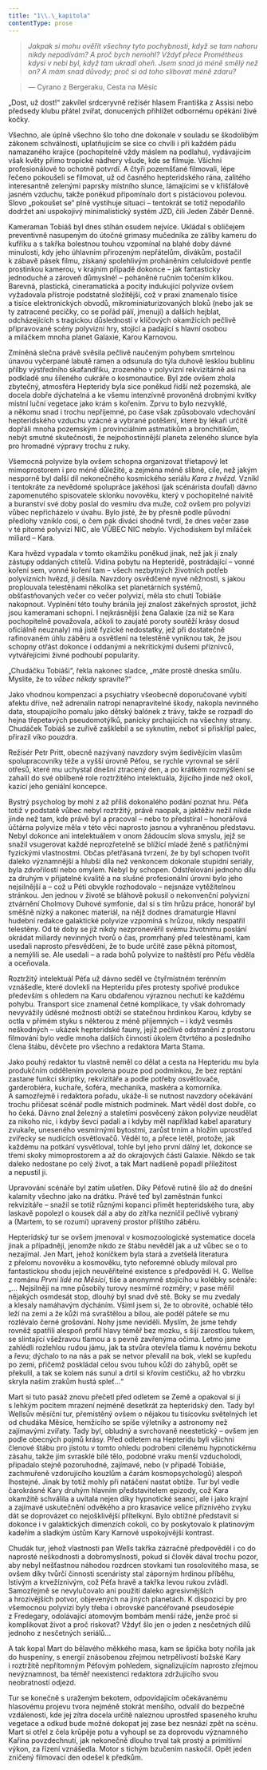 ```yaml
---
title: "1\\.\_kapitola"
contentType: prose
---
```


> _Jakpak si mohu ověřit všechny tyto pochybnosti, když se tam nahoru nikdy nepodívám? A proč bych nemohl? Vždyť přece Prométheus kdysi v nebi byl, když tam ukradl oheň. Jsem snad já méně smělý než on? A mám snad důvody; proč si od toho slibovat méně zdaru?_

> — Cyrano z Bergeraku, Cesta na Měsíc

„Dost, už dost!“ zakvílel srdceryvně režisér hlasem Františka z Assisi nebo předsedy klubu přátel zvířat, donucených přihlížet odbornému opékání živé kočky.

Všechno, ale úplně všechno šlo toho dne dokonale v souladu se škodolibým zákonem schválnosti, uplatňujícím se sice co chvíli i při každém pádu namazaného krajíce (pochopitelně vždy máslem na podlahu), vydávajícím však květy přímo tropické nádhery všude, kde se filmuje. Všichni profesionálové to ochotně potvrdí. A čtyři pozemšťané filmovali, lépe řečeno pokoušeli se filmovat, už od časného hepteridského rána, zalitého interesantně zelenými paprsky místního slunce, lámajícími se v křišťálově jasném vzduchu, takže poněkud připomínalo dort s pistáciovou polevou. Slovo „pokoušet se“ plně vystihuje situaci – tentokrát se totiž nepodařilo dodržet ani uspokojivý minimalistický systém JZD, čili Jeden Záběr Denně.

Kameraman Tobiáš byl dnes stíhán osudem nejvíce. Ukládal s obličejem preventivně nasupeným do útočné grimasy mučedníka ze záliby kameru do kufříku a s takřka bolestnou touhou vzpomínal na blahé doby dávné minulosti, kdy jeho úhlavním přirozeným nepřátelům, divákům, postačil k zábavě pásek filmu, získaný spolehlivým proháněním celuloidové pentle prostinkou kamerou, v krajním případě dokonce – jak fantasticky jednoduché a zároveň důmyslné! – poháněné ručním točením klikou. Barevná, plastická, cineramatická a pocity indukující polyvize ovšem vyžadovala přístroje podstatně složitější, což v praxi znamenalo tisíce a tisíce elektronických obvodů, mikrominiaturizovaných bloků (nebo jak se ty zatracené pecičky, co se pořád pálí, jmenují) a dalších hejblat, odcházejících s tragickou důsledností v klíčových okamžicích pečlivě připravované scény polyvizní hry, stojící a padající s hlavní osobou a miláčkem mnoha planet Galaxie, Karou Karnovou.

Zmíněná slečna právě svěsila pečlivě naučeným pohybem smrtelnou únavou vyčerpané labutě ramen a odsunula do týla duhově lesklou bublinu přílby výstředního skafandříku, zrozeného v polyvizní rekvizitárně asi na podkladě snu šíleného cukráře o kosmonautice. Byl zde ovšem zhola zbytečný, atmosféra Hepteridy byla sice poněkud řidší než pozemská, ale docela dobře dýchatelná a ke všemu intenzívně provoněná drobnými kvítky místní luční vegetace jako krám s kořením. Zprvu to bylo nezvyklé, a někomu snad i trochu nepříjemné, po čase však způsobovalo vdechování hepteridského vzduchu vzácné a vybrané potěšení, které by lékaři určitě dopřáli mnoha pozemským i provinciálním astmatikům a bronchitikům, nebýt smutné skutečnosti, že nejpohostinnější planeta zeleného slunce byla pro hromadné výpravy trochu z ruky.

Všemocná polyvize byla ovšem schopna organizovat tříetapový let mimoprostorem i pro méně důležité, a zejména méně slibné, cíle, než jakým nesporně byl další díl nekonečného kosmického seriálu _Kara z hvězd._ Vznikl i tentokráte za nevědomé spolupráce jakéhosi (jak scénárista doufal) dávno zapomenutého spisovatele sklonku novověku, který v pochopitelné naivitě a buranství své doby poslal do vesmíru dva muže, což ovšem pro polyvizi vůbec nepřicházelo v úvahu. Bylo jisté, že by přesně podle původní předlohy vzniklo cosi, o čem pak diváci shodně tvrdí, že dnes večer zase v té pitomé polyvizi NIC, ale VŮBEC NIC nebylo. Východiskem byl miláček miliard – Kara.

Kara hvězd vypadala v tomto okamžiku poněkud jinak, než jak ji znaly zástupy oddaných ctitelů. Vidina pobytu na Hepteridě, postrádající – vonné koření sem, vonné koření tam – všech nezbytných životních potřeb polyvizních hvězd, ji děsila. Navzdory osvědčené nyvé něžnosti, s jakou proplouvala telestěnami několika set planetárních systémů, obšťastňovaných večer co večer polyvizí, měla sto chutí Tobiáše nakopnout. Vyplnění této touhy bránila její znalost zákeřných sprostot, jichž jsou kameramani schopni. I nejkrásnější žena Galaxie (za niž se Kara pochopitelně považovala, ačkoli to zaujaté poroty soutěží krásy dosud oficiálně neuznaly) má jistě fyzické nedostatky, jež při dostatečně rafinovaném úhlu záběru a osvětlení na telestěně vyniknou tak, že jsou schopny otřást dokonce i oddanými a nekritickými dušemi příznivců, vytvářejícími živné podhoubí popularity.

„Chudáčku Tobiáši“, řekla nakonec sladce, „máte prostě dneska smůlu. Myslíte, že to _vůbec někdy_ spravíte?“

Jako vhodnou kompenzaci a psychiatry všeobecně doporučované vybití afektu dříve, než adrenalin natropí nenapravitelné škody, nakopla nevinného data, stoupajícího pomalu jako dětský balónek z trávy, takže se rozpadl do hejna třepetavých pseudomotýlků, panicky prchajících na všechny strany. Chudáček Tobiáš se zuřivě zašklebil a se syknutím, neboť si přiskřípl palec, přirazil víko pouzdra.

Režisér Petr Pritt, obecně nazývaný navzdory svým šedivějícím vlasům spolupracovníky téže a vyšší úrovně Péťou, se rychle vyrovnal se sérií otřesů, které mu uchystal dnešní ztracený den, a po krátkém rozmýšlení se zahalil do své oblíbené role roztržitého intelektuála, žijícího jinde než okolí, kazící jeho geniální koncepce.

Bystrý psycholog by mohl z až příliš dokonalého podání poznat hru. Péťa totiž v podstatě vůbec nebyl roztržitý, právě naopak, a jaktěživ nežil nikde jinde než tam, kde právě byl a pracoval – nebo to předstíral – honorářová účtárna polyvize měla v této věci naprosto jasnou a vyhraněnou představu. Nebyl dokonce ani intelektuálem v onom žádoucím slova smyslu, jejž se snažil vsugerovat každé neprozřetelně se blížící mladé ženě s patřičnými fyzickými vlastnostmi. Občas přetřásaná tvrzení, že by byl schopen tvořit daleko významnější a hlubší díla než venkoncem dokonale stupidní seriály, byla zdvořilostí nebo omylem. Nebyl by schopen. Odstřelování jednoho dílu za druhým v přijatelné kvalitě a na slušné profesionální úrovni bylo jeho nejsilnější a – což u Péti obvykle rozhodovalo – nejsnáze vytěžitelnou stránkou. Jen jednou v životě se bláhově pokusil o nekonvenční polyvizní ztvárnění Cholmovy Duhové symfonie, dal si s tím hrůzu práce, honorář byl směšně nízký a nakonec materiál, na nějž dodnes dramaturgie Hlavní hudební redakce galaktické poly­vize vzpomíná s hrůzou, nikdy nespatřil telestěny. Od té doby se již nikdy nezpronevěřil svému životnímu poslání okrádat miliardy nevinných tvorů o čas, promrhaný před telestěnami, kam usedali naprosto přesvědčeni, že to bude určitě zase pěkná pitomost, a nemýlili se. Ale usedali – a rada bohů polyvize to naštěstí pro Péťu věděla a oceňovala.

Roztržitý intelektuál Péťa už dávno seděl ve čtyřmístném terénním vznášedle, které dovlekli na Hepteridu přes protesty spořivé produkce především s ohledem na Karu obdařenou výraznou nechutí ke každému pohybu. Transport sice znamenal četné komplikace, ty však dohromady nevyvážily úděsné možnosti obtíží se statečnou hrdinkou Karou, kdyby se octla v přímém styku s některou z méně příjemných – i když vesměs neškodných – ukázek hepteridské fauny, jejíž pečlivé odstranění z prostoru filmování bylo vedle mnoha dalších činností úkolem čtvrtého a posledního člena štábu, děvčete pro všechno a redaktora Marta Stama.

Jako pouhý redaktor tu vlastně neměl co dělat a cesta na Hepte­ridu mu byla produkčním oddělením povolena pouze pod podmínkou, že bez reptání zastane funkci skriptky, rekvizitáře a podle potřeby osvětlovače, garderobiéra, kuchaře, šoféra, mechanika, maskéra a komorníka. A samozřejmě i redaktora pořadu, uká­že-li se nutnost navzdory očekávání trochu přičesat scénář podle místních podmínek. Mart věděl dost dobře, co ho čeká. Dávno znal železný a staletími posvěcený zákon polyvize neudělat za nikoho nic, i kdyby ševci padali a i kdyby měl například kabel aparatury zvukaře, uneseného vesmírnými bytostmi, zarůst trním a hložím uprostřed zvířecky se nudících osvětlovačů. Věděl to, a přece letěl, protože, jak každému na potkání vysvětloval, tohle byl jeho první dálný let, dokonce se třemi skoky mimoprostorem a až do okrajových částí Galaxie. Někdo se tak daleko nedostane po celý život, a tak Mart nadšeně popadl příležitost a nepustil ji.

Upravování scénáře byl zatím ušetřen. Díky Péťově rutině šlo až do dnešní kalamity všechno jako na drátku. Právě teď byl zaměstnán funkcí rekvizitáře – snažil se totiž různými kopanci přimět hepteridského tura, aby laskavě popolezl o kousek dál a aby do zítřka nezničil pečlivě vybraný a (Martem, to se rozumí) upravený prostor příštího záběru.

Hepteridský tur se ovšem jmenoval v kosmozoologické systematice docela jinak a případněji, jenomže nikdo ze štábu nevěděl jak a už vůbec se o to nezajímal. Jen Mart, jehož koníčkem byla stará a zvetšelá literatura z přelomu novověku a kosmověku, tyto neforemné obludy miloval pro fantastickou shodu jejich neuvěřitelné existence s předpovědí H. G. Wellse z románu _První lidé na Měsíci_, tiše a anonymně stojícího u kolébky scénáře: „… Nejsilněji na mne působily turovy nesmírné rozměry; v pase měřil nějakých osmdesát stop, dlouhý byl snad dvě stě. Boky se mu zvedaly a klesaly namáhavým dýcháním. Všiml jsem si, že to obrovité, ochablé tělo leží na zemi a že kůži má svraštělou a bílou, ale podél páteře se mu rozlévalo černé grošování. Nohy jsme neviděli. Myslím, že jsme tehdy rovněž spatřili alespoň profil hlavy téměř bez mozku, s šíjí zarostlou tukem, se slintající všežravou tlamou a s pevně zavřenýma očima. Letmo jsme zahlédli rozlehlou rudou jámu, jak ta stvůra otevřela tlamu k novému bekotu a řevu; dýchalo to na nás a pak se netvor převalil na bok, vlekl se kupředu po zemi, přičemž poskládal celou svou tuhou kůži do záhybů, opět se překulil, a tak se kolem nás sunul a drtil si křovím cestičku, až ho vbrzku skryla našim zrakům hustá spleť…“

Mart si tuto pasáž znovu přečetl před odletem se Země a opakoval si ji s lehkým pocitem mrazení nejméně desetkrát za hepteridský den. Tady byl Wellsův měsíční tur, přemístěný ovšem o nějakou tu tisícovku světelných let od chudáka Měsíce, hemžícího se spíše výletníky a astronomy než zajímavými zvířaty. Tady byl, obludný a svrchovaně neestetický – ovšem jen podle obecných pojmů krásy. Před odletem na Hepteridu byli všichni členové štábu pro jistotu v tomto ohledu podrobeni cílenému hypnotickému zásahu, takže jim svrasklé bílé tělo, podobné vraku menší vzducholodi, připadalo stejně pozoruhodné, zajímavé, nebo (v případě Tobiáše, zachmuřeně vzdorujícího kouzlům a čarám kosmopsychologů) alespoň lhostejné. Jinak by totiž mohly při natáčení nastat obtíže. Tur byl vedle čarokrásné Kary druhým hlavním představitelem epizody, což Kara okamžitě schválila a uvítala nejen díky hypnotické seanci, ale i jako krajní a zajímavé uskutečnění odvěkého a pro krasavice velice příznivého zvyku dát se doprovázet co nejošklivější přítelkyní. Bylo obtížné představit si dokonce i v galaktických dimenzích cokoli, co by poskytovalo k platinovým kadeřím a sladkým ústům Kary Karnové uspokojivější kontrast.

Chudák tur, jehož vlastnosti pan Wells takřka zázračně předpověděl i co do naprosté neškodnosti a dobromyslnosti, pokud si člověk dával trochu pozor, aby nebyl nešťastnou náhodou rozdrcen stovkami tun rosolovitého masa, se ovšem díky tvůrčí činnosti scenáristy stal záporným hrdinou příběhu, lstivým a krvežíznivým, což Péťa hravě a takřka levou rukou zvládl. Samozřejmě se nevylučovalo ani použití daleko agresivnějších a hrozivějších potvor, objevených na jiných planetách. K dispozici by pro všemocnou polyvizi byly třeba i obrovské pancéřované pseudosépie z Fredegary, odolávající atomovým bombám menší ráže, jenže proč si komplikovat život a proč riskovat? Vždyť šlo jen o jeden z nesčetných dílů jednoho z nesčetných seriálů…

A tak kopal Mart do bělavého měkkého masa, kam se špička boty nořila jak do huspeniny, s energií znásobenou zřejmou netrpělivostí božské Kary i roztržitě nepřítomným Péťovým pohledem, signalizujícím naprosto zřejmou nevýznamnost, ba téměř neexistenci redaktora zdržujícího svou neobratností odjezd.

Tur se konečně s uraženým bekotem, odpovídajícím očekávanému hlasovému projevu tvora nejméně stokrát menšího, odvalil do bezpečné vzdálenosti, kde jej zítra docela určitě naleznou uprostřed spaseného kruhu vegetace a odkud bude možné dokopat jej zase bez nesnází zpět na scénu. Mart si otřel z čela krůpěje potu a vyhoupl se za doprovodu významného Kařina povzdechnutí, jak nekonečně dlouho trval tak prostý a primitivní výkon, za řízení vznášedla. Motor s tichým bzučením naskočil. Opět jeden zničený filmovací den odešel k předkům.
